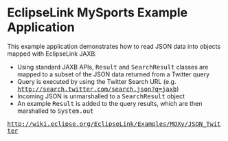 <h1>EclipseLink MySports Example Application</h1>

<p>This example application demonstrates how to read JSON data into objects mapped with EclipseLink JAXB.</p>

<ul>
    <li>Using standard JAXB APIs, <tt>Result</tt> and <tt>SearchResult</tt> classes are mapped to a subset of the JSON data returned from a Twitter query
    <li>Query is executed by using the Twitter Search URL (e.g. <tt><a href="http://search.twitter.com/search.json?q=jaxb">http://search.twitter.com/search.json?q=jaxb</a></tt>)
    <li>Incoming JSON is unmarshalled to a <tt>SearchResult</tt> object
    <li>An example <tt>Result</tt> is added to the query results, which are then marshalled to <tt>System.out</tt>
</ul>

<tt><a href="http://wiki.eclipse.org/EclipseLink/Examples/MOXy/JSON_Twitter">http://wiki.eclipse.org/EclipseLink/Examples/MOXy/JSON_Twitter</a></tt>
